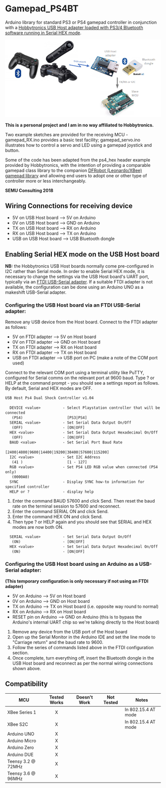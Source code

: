 
# Gamepad_PS4BT

Arduino library for standard PS3 or PS4 gamepad controller in conjunction with a [Hobbytronics USB Host adapter loaded with PS3/4 Bluetooth software running 
in Serial HEX mode](http://www.hobbytronics.co.uk/usb-host/ps3-ps4-controller-bluetooth). 

![Configuration](/Configuration.png)

**This is a personal project and I am in no way affiliated to Hobbytronics.**

Two example sketches are provided for the receiving MCU - gamepad_RX.ino provides a basic test facility; gamepad_servo.ino illustrates how to control a servo and LED 
using a gamepad joystick and button.

Some of the code has been adapted from the ps4_hex header example provided by Hobbytronics, 
with the intention of providing a comparable gamepad class library to the companion [DFRobot (Leonardo/XBee) gamepad 
library](https://github.com/semuconsulting/Gamepad_DFRobot) and allowing end users to adopt one or other type of controller more or less interchangeably. 

**SEMU Consulting 2018**

## Wiring Connections for receiving device

   * 5V on USB Host board  --> 5V on Arduino
   * 0V on USB Host board  --> GND on Arduino
   * TX on USB Host board  --> RX on Arduino
   * RX on USB Host board  --> TX on Arduino
   * USB on USB Host board --> USB Bluetooth dongle

## Enabling Serial HEX mode on the USB Host board

**NB:** the Hobbytronics USB Host boards normally come pre-configured in I2C rather than Serial mode. In order to enable Serial HEX mode, it is necessary to 
change the settings via the USB Host board's UART port, typically via an [FTDI USB-Serial adapter](http://www.hobbytronics.co.uk/prototyping/usb-serial-adapter/ftdi-basic). 
If a suitable FTDI adapter is not available, the configuration can be done using an Arduino UNO as a makeshift USB-Serial adapter.

### Configuring the USB Host board via an FTDI USB-Serial adapter:

Remove any USB device from the Host board. Connect to the FTDI adapter as follows:

   * 5V on FTDI adapter --> 5V on Host board
   * 0V on FTDI adapter --> GND on Host board
   * TX on FTDI adapter --> RX on Host board
   * RX on FTDI adapter --> TX on Host board
   * USB on FTDI adapter --> USB port on PC (make a note of the COM port used)

Connect to the relevant COM port using a terminal utility like PuTTY, configured for Serial comms on the relevant port at 9600 baud.
Type ? or HELP at the command prompt - you should see a settings report as follows. By default, Serial and HEX modes are OFF.

```
USB Host Ps4 Dual Shock Controller v1.04

  DEVICE <value>          - Select Playstation controller that will be connected
   (PS4)                    [PS3|PS4]
  SERIAL <value>          - Set Serial Data Output On/Off
   (OFF)                  - [ON|OFF]
  HEX <value>             - Set Serial Data Output Hexadecimal On/Off
   (OFF)                  - [ON|OFF]
  BAUD <value>            - Set Serial Port Baud Rate
                            [2400|4800|9600|14400|19200|38400|57600|115200]
  I2C <value>             - Set I2C Address
   (41 )                    [1 - 127]
  RGB <value>             - Set PS4 LED RGB value when connected (PS4 only)
   (0000A0)  
  SYNC                    - Display SYNC how-to information for specified controller   
  HELP or ?               - display help   
```

   1. Enter the command BAUD 57600 and click Send. Then reset the baud rate on the terminal session to 57600 and reconnect.
   2. Enter the command SERIAL ON and click Send.
   3. Enter the command HEX ON and click Send.
   4. Then type ? or HELP again and you should see that SERIAL and HEX modes are now both ON.
```
  SERIAL <value>          - Set Serial Data Output On/Off
   (ON)                   - [ON|OFF]
  HEX <value>             - Set Serial Data Output Hexadecimal On/Off
   (ON)                   - [ON|OFF]
```

### Configuring the USB Host board using an Arduino as a USB-Serial adapter: 

**(This temporary configuration is only necessary if not using an FTDI adapter)**

   * 5V on Arduino --> 5V on Host board
   * 0V on Arduino --> GND on Host board
   * TX on Arduino --> TX on Host board (i.e. opposite way round to normal)
   * RX on Arduino --> RX on Host board
   * RESET pin on Arduino --> GND on Arduino (this is to bypass the Arduino's internal UART chip so we're talking directly to the Host board)

   1. Remove any device from the USB port of the Host board
   2. Open up the Serial Monitor in the Arduino IDE and set the line mode to "Carriage return" and the baud rate to 9600.
   3. Follow the series of commands listed above in the FTDI configuration section.
   4. Once complete, turn everything off, insert the Bluetooth dongle in the USB Host board and reconnect as per the normal wiring connections shown above.

<!-- START COMPATIBILITY TABLE -->

## Compatibility


MCU                | Tested Works | Doesn't Work | Not Tested  | Notes
------------------ | :----------: | :----------: | :---------: | -----
XBee Series 1      |      X       |              |             | In 802.15.4 AT mode
XBee S2C           |      X       |              |             | In 802.15.4 AT mode
Arduino UNO        |      X       |              |             | 
Arduino Micro      |      X       |              |             |
Arduino Zero       |      X       |              |             |
Arduino DUE        |      X       |              |             | 
Teensy 3.2 @ 72MHz |      X       |              |             | 
Teensy 3.6 @ 96MHz |      X       |              |             |

<!-- END COMPATIBILITY TABLE -->

